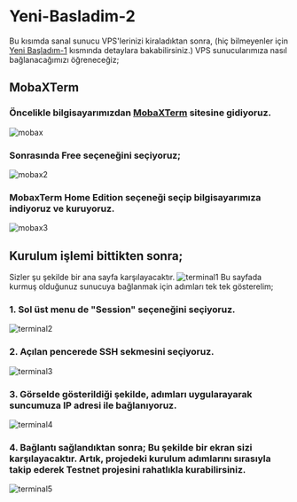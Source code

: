# Yeni-Basladim-2

Bu kısımda sanal sunucu VPS'lerinizi kiraladıktan sonra, (hiç bilmeyenler için [Yeni Başladım-1](https://github.com/chainlabs1/Yeni-Basladim-1) kısmında detaylara bakabilirsiniz.) VPS sunucularımıza nasıl bağlanacağımızı öğreneceğiz;

## MobaXTerm
### Öncelikle bilgisayarımızdan [MobaXTerm](https://mobaxterm.mobatek.net/) sitesine gidiyoruz.
![mobax](https://user-images.githubusercontent.com/111664010/185796830-e0d2df56-00dc-4e4c-93c5-64ab0e461c4e.png)

### Sonrasında Free seçeneğini seçiyoruz;
![mobax2](https://user-images.githubusercontent.com/111664010/185796948-b23ec349-a024-4232-85a7-40aaab6b6357.png)

### MobaxTerm Home Edition seçeneği seçip bilgisayarımıza indiyoruz ve kuruyoruz.
![mobax3](https://user-images.githubusercontent.com/111664010/185797033-06d308d6-24bb-4f56-bae5-a15060f2c48b.png)


## Kurulum işlemi bittikten sonra;
Sizler şu şekilde bir ana sayfa karşılayacaktır.
![terminal1](https://user-images.githubusercontent.com/111664010/185797168-13095566-a149-42a5-b522-1791192c06f9.png)
Bu sayfada kurmuş olduğunuz sunucuya bağlanmak için adımları tek tek gösterelim;
### 1. Sol üst menu de "Session" seçeneğini seçiyoruz.
![terminal2](https://user-images.githubusercontent.com/111664010/185797246-4503915f-46d8-4db6-bb92-a1e2a1eb3ef9.png)
### 2. Açılan pencerede SSH sekmesini seçiyoruz.
![terminal3](https://user-images.githubusercontent.com/111664010/185797345-62247c68-5413-405d-8487-c22f5d646f1b.png)
### 3. Görselde gösterildiği şekilde, adımları uygularayarak suncumuza IP adresi ile bağlanıyoruz. 
![terminal4](https://user-images.githubusercontent.com/111664010/185797534-d5aa3c77-4d47-49da-8b5b-cac28ec6c43c.png)

### 4. Bağlantı sağlandıktan sonra; Bu şekilde bir ekran sizi karşılayacaktır. Artık, projedeki kurulum adımlarını sırasıyla takip ederek Testnet projesini rahatlıkla kurabilirsiniz.
![terminal5](https://user-images.githubusercontent.com/111664010/185797901-a1cefe0e-7da4-4fad-8cac-01c87ef6edd1.png)

